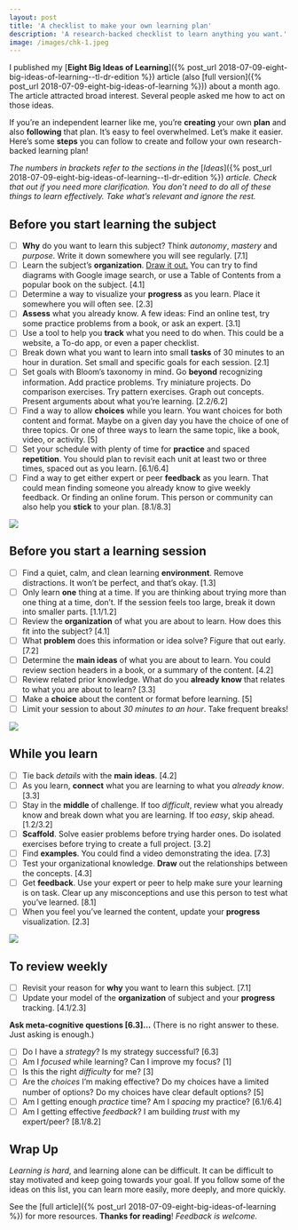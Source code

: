 ```yaml
---
layout: post
title: 'A checklist to make your own learning plan'
description: 'A research-backed checklist to learn anything you want.'
image: /images/chk-1.jpeg
---
```


I published my [**Eight Big Ideas of Learning**]({% post_url 2018-07-09-eight-big-ideas-of-learning--tl-dr-edition %}) article (also [full version]({% post_url 2018-07-09-eight-big-ideas-of-learning %})) about a month ago. The article attracted broad interest. Several people asked me how to act on those ideas.

If you’re an independent learner like me, you’re **creating** your own **plan** and also **following** that plan. It’s easy to feel overwhelmed. Let’s make it easier. Here’s some **steps** you can follow to create and follow your own research-backed learning plan!

_The numbers in brackets refer to the sections in the_ [_Ideas_]({% post_url 2018-07-09-eight-big-ideas-of-learning--tl-dr-edition %}) _article. Check that out if you need more clarification. You don’t need to do all of these things to learn effectively. Take what’s relevant and ignore the rest._

## Before you start learning the subject

- ☐ **Why** do you want to learn this subject? Think _autonomy_, _mastery_ and _purpose_. Write it down somewhere you will see regularly. \[7.1\]
- ☐ Learn the subject’s **organization**. [Draw it out.](https://en.wikipedia.org/wiki/Concept_map) You can try to find diagrams with Google image search, or use a Table of Contents from a popular book on the subject. \[4.1\]
- ☐ Determine a way to visualize your **progress** as you learn. Place it somewhere you will often see. \[2.3\]
- ☐ **Assess** what you already know. A few ideas: Find an online test, try some practice problems from a book, or ask an expert. \[3.1\]
- ☐ Use a tool to help you **track** what you need to do when. This could be a website, a To-do app, or even a paper checklist.
- ☐ Break down what you want to learn into small **tasks** of 30 minutes to an hour in duration. Set small and specific goals for each session. \[2.1\]
- ☐ Set goals with Bloom’s taxonomy in mind. Go **beyond** recognizing information. Add practice problems. Try miniature projects. Do comparison exercises. Try pattern exercises. Graph out concepts. Present arguments about what you’re learning. \[2.2/6.2\]
- ☐ Find a way to allow **choices** while you learn. You want choices for both content and format. Maybe on a given day you have the choice of one of three topics. Or one of three ways to learn the same topic, like a book, video, or activity. \[5\]
- ☐ Set your schedule with plenty of time for **practice** and spaced **repetition**. You should plan to revisit each unit at least two or three times, spaced out as you learn. \[6.1/6.4\]
- ☐ Find a way to get either expert or peer **feedback** as you learn. That could mean finding someone you already know to give weekly feedback. Or finding an online forum. This person or community can also help you **stick** to your plan. \[8.1/8.3\]

![](/images/chk-2.jpeg)

## Before you start a learning session

- ☐ Find a quiet, calm, and clean learning **environment**. Remove distractions. It won’t be perfect, and that’s okay. \[1.3\]
- ☐ Only learn **one** thing at a time. If you are thinking about trying more than one thing at a time, don’t. If the session feels too large, break it down into smaller parts. \[1.1/1.2\]
- ☐ Review the **organization** of what you are about to learn. How does this fit into the subject? \[4.1\]
- ☐ What **problem** does this information or idea solve? Figure that out early. \[7.2\]
- ☐ Determine the **main ideas** of what you are about to learn. You could review section headers in a book, or a summary of the content. \[4.2\]
- ☐ Review related prior knowledge. What do you **already know** that relates to what you are about to learn? \[3.3\]
- ☐ Make a **choice** about the content or format before learning. \[5\]
- ☐ Limit your session to about _30 minutes to an hour_. Take frequent breaks!

![](/images/chk-3.jpeg)

## While you learn

- ☐ Tie back _details_ with the **main ideas**. \[4.2\]
- ☐ As you learn, **connect** what you are learning to what you _already know_. \[3.3\]
- ☐ Stay in the **middle** of challenge. If too _difficult_, review what you already know and break down what you are learning. If too _easy_, skip ahead. \[1.2/3.2\]
- ☐ **Scaffold**. Solve easier problems before trying harder ones. Do isolated exercises before trying to create a full project. \[3.2\]
- ☐ Find **examples**. You could find a video demonstrating the idea. \[7.3\]
- ☐ Test your organizational knowledge. **Draw** out the relationships between the concepts. \[4.3\]
- ☐ Get **feedback**. Use your expert or peer to help make sure your learning is on task. Clear up any misconceptions and use this person to test what you’ve learned. \[8.1\]
- ☐ When you feel you’ve learned the content, update your **progress** visualization. \[2.3\]

![](/images/chk-4.jpeg)

## To review weekly

- ☐ Revisit your reason for **why** you want to learn this subject. \[7.1\]
- ☐ Update your model of the **organization** of subject and your **progress** tracking. \[4.1/2.3\]

**Ask meta-cognitive questions \[6.3\]…** (There is no right answer to these. Just asking is enough.)

- ☐ Do I have a _strategy_? Is my strategy successful? \[6.3\]
- ☐ Am I _focused_ while learning? Can I improve my focus? \[1\]
- ☐ Is this the right _difficulty_ for me? \[3\]
- ☐ Are the _choices_ I’m making effective? Do my choices have a limited number of options? Do my choices have clear default options? \[5\]
- ☐ Am I getting enough _practice_ time? Am I _spacing_ my practice? \[6.1/6.4\]
- ☐ Am I getting effective _feedback_? I am building _trust_ with my expert/peer? \[8.1/8.2\]

## Wrap Up

_Learning is hard_, and learning alone can be difficult. It can be difficult to stay motivated and keep going towards your goal. If you follow some of the ideas on this list, you can learn more easily, more deeply, and more quickly.

See the [full article]({% post_url 2018-07-09-eight-big-ideas-of-learning %}) for more resources. **Thanks for reading**! _Feedback is welcome._
